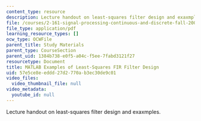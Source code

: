 ```yaml
---
content_type: resource
description: Lecture handout on least-squares filter design and exaxmples.
file: /courses/2-161-signal-processing-continuous-and-discrete-fall-2008/57e5ce8eeddd27d2770ab3ec30de9c01_lsqfit.pdf
file_type: application/pdf
learning_resource_types: []
ocw_type: OCWFile
parent_title: Study Materials
parent_type: CourseSection
parent_uid: 1384b738-e0f5-a04c-f5ee-7fabd3121f27
resourcetype: Document
title: MATLAB Examples of Least-Squares FIR Filter Design
uid: 57e5ce8e-eddd-27d2-770a-b3ec30de9c01
video_files:
  video_thumbnail_file: null
video_metadata:
  youtube_id: null
---
```

Lecture handout on least-squares filter design and exaxmples.

